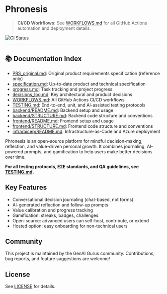 # Phronesis

> **CI/CD Workflows:** See [WORKFLOWS.md](./WORKFLOWS.md) for all GitHub Actions automation and deployment details.

![CI Status](https://github.com/GenAI-Gurus/phronesis/actions/workflows/ci.yml/badge.svg)



---

## 📚 Documentation Index

- [PRS_original.md](./PRS_original.md): Original product requirements specification (reference only)
- [specification.md](./specification.md): Up-to-date product and technical specification
- [progress.md](./progress.md): Task tracking and project progress
- [decisions_log.md](./decisions_log.md): Key architectural and product decisions
- [WORKFLOWS.md](./WORKFLOWS.md): All GitHub Actions CI/CD workflows
- [TESTING.md](./TESTING.md): End-to-end, unit, and AI-assisted testing protocols
- [backend/README.md](./backend/README.md): Backend setup and usage
- [backend/STRUCTURE.md](./backend/STRUCTURE.md): Backend code structure and conventions
- [frontend/README.md](./frontend/README.md): Frontend setup and usage
- [frontend/STRUCTURE.md](./frontend/STRUCTURE.md): Frontend code structure and conventions
- [infra/bicep/README.md](./infra/bicep/README.md): Infrastructure-as-Code and Azure deployment

Phronesis is an open-source platform for mindful decision-making, reflection, and value-driven personal growth. It combines journaling, AI-powered prompts, and gamification to help users make better decisions over time.

**For all testing protocols, E2E standards, and QA guidelines, see [TESTING.md](./TESTING.md).**

## Key Features
- Conversational decision journaling (chat-based, not forms)
- AI-generated reflection and follow-up prompts
- Value calibration and progress tracking
- Gamification: streaks, badges, challenges
- Open-source: advanced users can self-host, contribute, or extend
- Hosted option: easy onboarding for non-technical users

## Community
This project is maintained by the GenAI Gurus community. Contributions, bug reports, and feature suggestions are welcome!

## License
See [LICENSE](LICENSE) for details.
